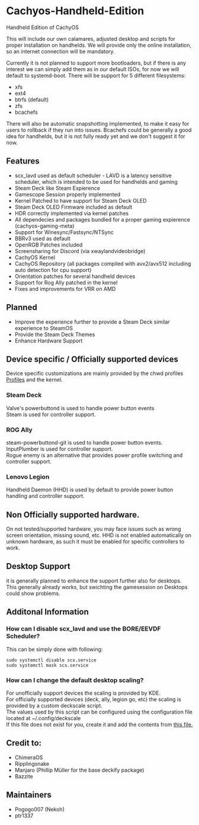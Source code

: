 # Cachyos-Handheld-Edition

Handheld Edition of CachyOS

This will include our own calamares, adjusted desktop and scripts for proper installation on handhelds.
We will provide only the online installation, so an internet connection will be mandatory.

Currently it is not planned to support more bootloaders, but if there is any interest we can simply add them as in our default ISOs, for now we will default to systemd-boot.
There will be support for 5 different filesystems:

- xfs
- ext4
- btrfs (default)
- zfs
- bcachefs

There will also be automatic snapshotting implemented, to make it easy for users to rollback if they run into issues.
Bcachefs could be generally a good idea for handhelds, but it is not fully ready yet and we don't suggest it for now.

## Features
- scx_lavd used as default scheduler - LAVD is a latency sensitive scheduler, which is intended to be used for handhelds and gaming
- Steam Deck like Steam Expierence
- Gamescope Session properly implemented
- Kernel Patched to have support for Steam Deck OLED
- Steam Deck OLED Firmware included as default
- HDR correctly implemented via kernel patches
- All dependecies and packages bundled for a proper gaming expierence (cachyos-gaming-meta)
- Support for Winesync/Fastsync/NTSync
- BBRv3 used as default
- OpenRGB Patches included
- Screensharing for Discord (via xwaylandvideobridge)
- CachyOS Kernel
- CachyOS Repository (all packages compiled with avx2/avx512 including auto detection for cpu support)
- Orientation patches for several handheld devices
- Support for Rog Ally patched in the kernel
- Fixes and improvements for VRR on AMD

## Planned
- Improve the experience further to provide a Steam Deck similar experience to SteamOS
- Provide the Steam Deck Themes
- Enhance Hardware Support

## Device specific / Officially supported devices
Device specific customizations are mainly provided by the chwd profiles [Profiles](https://github.com/CachyOS/chwd/blob/master/profiles/pci/handhelds/profiles.toml) and the kernel.
### Steam Deck
Valve's powerbuttond is used to handle power button events\
Steam is used for controller support.
### ROG Ally
steam-powerbuttond-git is used to handle power button events.\
InputPlumber is used for controller support.\
Rogue enemy is an alternative that provides power profile switching and controller support.
### Lenovo Legion
Handheld Daemon (HHD) is used by default to provide power button handling and controller support.

## Non Officially supported hardware.
On not tested/supported hardware, you may face issues such as wrong screen orientation, missing sound, etc.
HHD is not enabled automatically on unknown hardware, as such it must be enabled for specific controllers to work.


## Desktop Support

it is generally planned to enhance the support further also for desktops.
This generally already works, but swichting the gamesession on Desktops could show problems.


## Additonal Information

### How can I disable scx_lavd and use the BORE/EEVDF Scheduler?

This can be simply done with following:
```
sudo systemctl disable scx.service
sudo systemctl mask scx.service
```
### How can I change the default desktop scaling?
For unofficially support devices the scaling is provided by KDE.\
For officially supported devices (deck, ally, legion go, etc) the scaling is provided by a custom deckscale script.\
The values used by this script can be configured using the configuration file located at ~/.config/deckscale\
If this file does not exist for you, create it and add the contents from [this file.](https://github.com/CachyOS/CachyOS-Handheld/blob/main/etc/skel/.config/deckscale)

## Credit to:
- ChimeraOS
- Ripplingsnake
- Manjaro (Phillip Müller for the base deckify package)
- Bazzite

## Maintainers
- Pogogo007 (Nekoh)
- ptr1337
